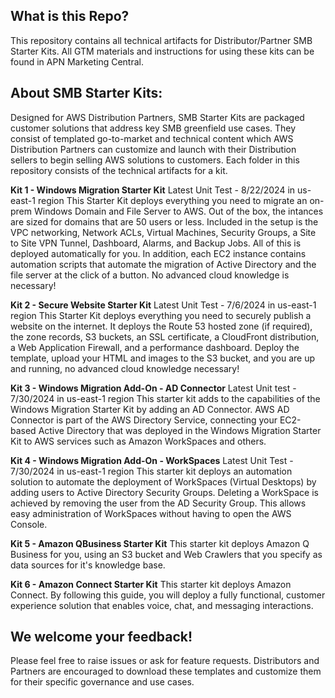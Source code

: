 ## What is this Repo?
This repository contains all technical artifacts for Distributor/Partner SMB Starter Kits. All GTM materials and instructions for using these kits can be found in APN Marketing Central.
## About SMB Starter Kits:
Designed for AWS Distribution Partners, SMB Starter Kits are packaged customer solutions that address key SMB greenfield use cases. They consist of templated go-to-market and technical content which AWS Distribution Partners can customize and launch with their Distribution sellers to begin selling AWS solutions to customers. Each folder in this repository consists of the technical artifacts for a kit.

**Kit 1 - Windows Migration Starter Kit**
Latest Unit Test - 8/22/2024 in us-east-1 region
This Starter Kit deploys everything you need to migrate an on-prem Windows Domain and File Server to AWS. Out of the box, the intances are sized for domains that are 50 users or less. Included in the setup is the VPC networking, Network ACLs, Virtual Machines, Security Groups, a Site to Site VPN Tunnel, Dashboard, Alarms, and Backup Jobs. All of this is deployed automatically for you. In addition, each EC2 instance contains automation scripts that automate the migration of Active Directory and the file server at the click of a button. No advanced cloud knowledge is necessary!

**Kit 2 - Secure Website Starter Kit**
Latest Unit Test - 7/6/2024 in us-east-1 region
This Starter Kit deploys everything you need to securely publish a website on the internet. It deploys the Route 53 hosted zone (if required), the zone records, S3 buckets, an SSL certificate, a CloudFront distribution, a Web Application Firewall, and a performance dashboard. Deploy the template, upload your HTML and images to the S3 bucket, and you are up and running, no advanced cloud knowledge necessary!

**Kit 3 - Windows Migration Add-On - AD Connector**
Latest Unit test - 7/30/2024 in us-east-1 region
This starter kit adds to the capabilities of the Windows Migration Starter Kit by adding an AD Connector. AWS AD Connector is part of the AWS Directory Service, connecting your EC2-based Active Directory that was deployed in the Windows Migration Starter Kit to AWS services such as Amazon WorkSpaces and others. 

**Kit 4 - Windows Migration Add-On - WorkSpaces**
Latest Unit Test - 7/30/2024 in us-east-1 region
This starter kit deploys an automation solution to automate the deployment of WorkSpaces (Virtual Desktops) by adding users to Active Directory Security Groups. Deleting a WorkSpace is achieved by removing the user from the AD Security Group. This allows easy administration of WorkSpaces without having to open the AWS Console. 

**Kit 5 - Amazon QBusiness Starter Kit**
This starter kit deploys Amazon Q Business for you, using an S3 bucket and Web Crawlers that you specify as data sources for it's knowledge base. 

**Kit 6 - Amazon Connect Starter Kit**
This starter kit deploys Amazon Connect. By following this guide, you will deploy a fully functional, customer experience solution that enables voice, chat, and messaging interactions. 

## We welcome your feedback!
Please feel free to raise issues or ask for feature requests. Distributors and Partners are encouraged to download these templates and customize them for their specific governance and use cases. 
